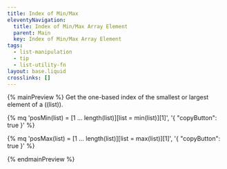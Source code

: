 ```yaml
---
title: Index of Min/Max
eleventyNavigation:
  title: Index of Min/Max Array Element
  parent: Main
  key: Index of Min/Max Array Element
tags:
  - list-manipulation
  - tip
  - list-utility-fn
layout: base.liquid
crosslinks: []
---
```


{% mainPreview %}
Get the one-based index of the smallest or largest element of a ((list)).

{% mq
  'posMin(list) = [1 ... length(list)][list = min(list)][1]', '{ "copyButton": true }'
  %}

{% mq
  'posMax(list) = [1 ... length(list)][list = max(list)][1]', '{ "copyButton": true }'
  %}

{% endmainPreview %}
